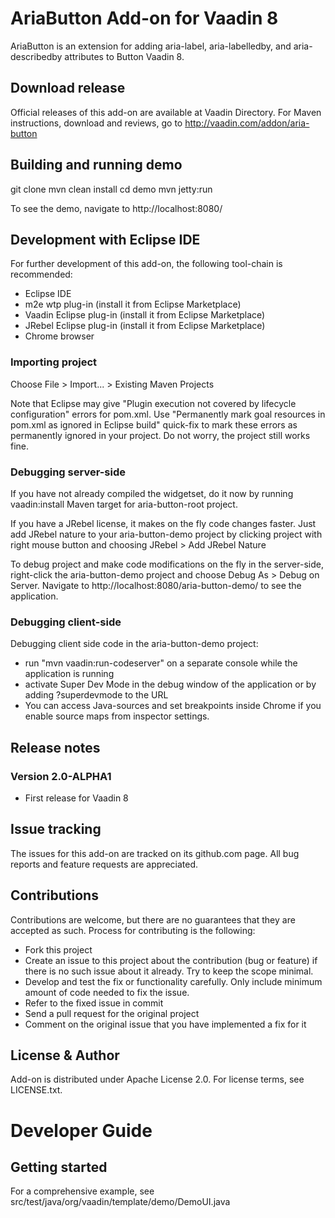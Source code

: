 # AriaButton Add-on for Vaadin 8

AriaButton is an extension for adding aria-label, aria-labelledby, and aria-describedby attributes to Button Vaadin 8.

## Download release

Official releases of this add-on are available at Vaadin Directory. For Maven instructions, download and reviews, go to http://vaadin.com/addon/aria-button

## Building and running demo

git clone <url of the AriaButton repository>
mvn clean install
cd demo
mvn jetty:run

To see the demo, navigate to http://localhost:8080/

## Development with Eclipse IDE

For further development of this add-on, the following tool-chain is recommended:
- Eclipse IDE
- m2e wtp plug-in (install it from Eclipse Marketplace)
- Vaadin Eclipse plug-in (install it from Eclipse Marketplace)
- JRebel Eclipse plug-in (install it from Eclipse Marketplace)
- Chrome browser

### Importing project

Choose File > Import... > Existing Maven Projects

Note that Eclipse may give "Plugin execution not covered by lifecycle configuration" errors for pom.xml. Use "Permanently mark goal resources in pom.xml as ignored in Eclipse build" quick-fix to mark these errors as permanently ignored in your project. Do not worry, the project still works fine. 

### Debugging server-side

If you have not already compiled the widgetset, do it now by running vaadin:install Maven target for aria-button-root project.

If you have a JRebel license, it makes on the fly code changes faster. Just add JRebel nature to your aria-button-demo project by clicking project with right mouse button and choosing JRebel > Add JRebel Nature

To debug project and make code modifications on the fly in the server-side, right-click the aria-button-demo project and choose Debug As > Debug on Server. Navigate to http://localhost:8080/aria-button-demo/ to see the application.

### Debugging client-side

Debugging client side code in the aria-button-demo project:
  - run "mvn vaadin:run-codeserver" on a separate console while the application is running
  - activate Super Dev Mode in the debug window of the application or by adding ?superdevmode to the URL
  - You can access Java-sources and set breakpoints inside Chrome if you enable source maps from inspector settings.
 
## Release notes

### Version 2.0-ALPHA1
- First release for Vaadin 8

## Issue tracking

The issues for this add-on are tracked on its github.com page. All bug reports and feature requests are appreciated. 

## Contributions

Contributions are welcome, but there are no guarantees that they are accepted as such. Process for contributing is the following:
- Fork this project
- Create an issue to this project about the contribution (bug or feature) if there is no such issue about it already. Try to keep the scope minimal.
- Develop and test the fix or functionality carefully. Only include minimum amount of code needed to fix the issue.
- Refer to the fixed issue in commit
- Send a pull request for the original project
- Comment on the original issue that you have implemented a fix for it

## License & Author

Add-on is distributed under Apache License 2.0. For license terms, see LICENSE.txt.

# Developer Guide

## Getting started

For a comprehensive example, see src/test/java/org/vaadin/template/demo/DemoUI.java
